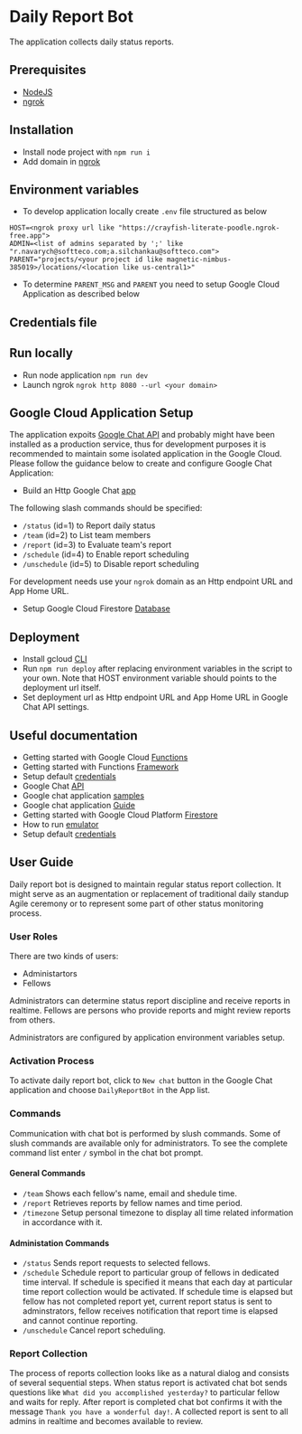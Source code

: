 # Daily Report Bot
The application collects daily status reports.

## Prerequisites
- [NodeJS](https://nodejs.org/en)
- [ngrok](https://ngrok.com/docs/getting-started/)

## Installation
- Install node project with `npm run i`
- Add domain in [ngrok](https://dashboard.ngrok.com/domains)

## Environment variables
- To develop application locally create `.env` file structured as below
```
HOST=<ngrok proxy url like "https://crayfish-literate-poodle.ngrok-free.app">
ADMIN=<list of admins separated by ';' like "r.navarych@softteco.com;a.silchankau@softteco.com">
PARENT="projects/<your project id like magnetic-nimbus-385019>/locations/<location like us-central1>"
```
- To determine `PARENT_MSG` and `PARENT` you need to setup Google Cloud Application as described below

## Credentials file


## Run locally
- Run node application `npm run dev`
- Launch ngrok `ngrok http 8080 --url <your domain>`

## Google Cloud Application Setup
The application expoits [Google Chat API](https://developers.google.com/workspace/chat/api-overview) and probably might have been installed as a production service, thus for development purposes it is recommended to maintain some isolated application in the Google Cloud. Please follow the guidance below to create and configure Google Chat Application:
- Build an Http Google Chat [app](https://developers.google.com/workspace/chat/quickstart/gcf-app)

The following slash commands should be specified:
- `/status` (id=1) to Report daily status
- `/team` (id=2) to List team members
- `/report` (id=3) to Evaluate team's report
- `/schedule` (id=4) to Enable report scheduling
- `/unschedule` (id=5) to Disable report scheduling

For development needs use your `ngrok` domain as an Http endpoint URL and App Home URL.

- Setup Google Cloud Firestore [Database](https://cloud.google.com/firestore/docs/create-database-server-client-library)

## Deployment
- Install gcloud [CLI](https://cloud.google.com/sdk/docs/install)
- Run `npm run deploy` after replacing environment variables in the script to your own. Note that HOST environment variable should points to the deployment url itself.
- Set deployment url as Http endpoint URL and App Home URL in Google Chat API settings.

## Useful documentation
- Getting started with Google Cloud [Functions](https://cloud.google.com/functions/docs/console-quickstart)
- Getting started with Functions [Framework](https://github.com/GoogleCloudPlatform/functions-framework-nodejs)
- Setup default [credentials](https://cloud.google.com/docs/authentication/set-up-adc-local-dev-environment)
- Google Chat [API](https://developers.google.com/workspace/chat/api-overview)
- Google chat application [samples](https://github.com/googleworkspace/google-chat-samples)
- Google chat application [Guide](https://developers.google.com/workspace/chat/tutorial-project-management)
- Getting started with Google Cloud Platform [Firestore](https://cloud.google.com/firestore/docs/create-database-server-client-library)
- How to run [emulator](https://cloud.google.com/firestore/docs/emulator)
- Setup default [credentials](https://cloud.google.com/docs/authentication/set-up-adc-local-dev-environment)

## User Guide
Daily report bot is designed to maintain regular status report collection. It might serve as an augmentation or replacement of traditional daily standup Agile ceremony or to represent some part of other status monitoring process.

### User Roles
There are two kinds of users:
- Administartors
- Fellows

Administrators can determine status report discipline and receive reports in realtime. Fellows are persons who provide reports and might review reports from others.

Administrators are configured by application environment variables setup.

### Activation Process
To activate daily report bot, click to `New chat` button in the Google Chat application and choose `DailyReportBot` in the App list.

### Commands
Communication with chat bot is performed by slush commands. Some of slush commands are available only for administrators. To see the complete command list enter `/` symbol in the chat bot prompt.

#### General Commands
- `/team` Shows each fellow's name, email and shedule time.
- `/report` Retrieves reports by fellow names and time period.
- `/timezone` Setup personal timezone to display all time related information in accordance with it.

#### Administation Commands
- `/status` Sends report requests to selected fellows.
- `/schedule` Schedule report to particular group of fellows in dedicated time interval. If schedule is specified it means that each day at particular time report collection would be activated. If schedule time is elapsed but fellow has not completed report yet, current report status is sent to adminstrators, fellow receives notification that report time is elapsed and cannot continue reporting.
- `/unschedule` Cancel report scheduling.

### Report Collection
The process of reports collection looks like as a natural dialog and consists of several sequential steps. When status report is activated chat bot sends questions like `What did you accomplished yesterday?` to particular fellow and waits for reply. After report is completed chat bot confirms it with the message `Thank you have a wonderful day!`. A collected report is sent to all admins in realtime and becomes available to review.



